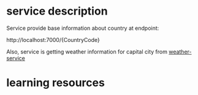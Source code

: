 # service description

Service provide base information about country at endpoint:

http://localhost:7000/{CountryCode}  

Also, service is getting weather information for capital city from
[weather-service](https://github.com/GogoarenIndarra/service-weather)


# learning resources
